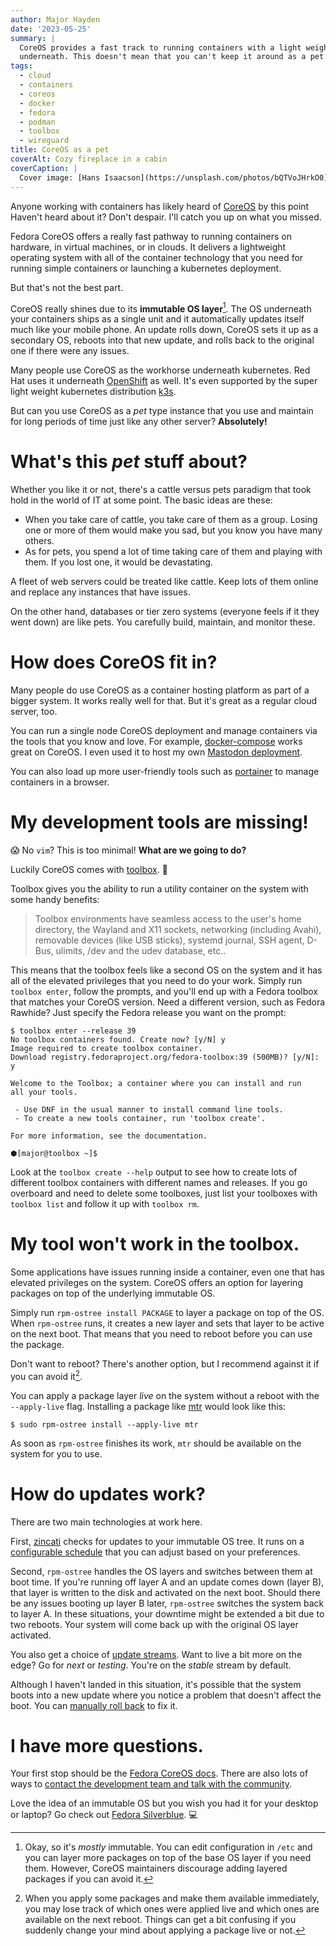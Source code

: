 ```yaml
---
author: Major Hayden
date: '2023-05-25'
summary: |
  CoreOS provides a fast track to running containers with a light weight immutable OS
  underneath. This doesn't mean that you can't keep it around as a pet instance. 🐕
tags:
  - cloud
  - containers
  - coreos
  - docker
  - fedora
  - podman
  - toolbox
  - wireguard
title: CoreOS as a pet
coverAlt: Cozy fireplace in a cabin
coverCaption: |
  Cover image: [Hans Isaacson](https://unsplash.com/photos/bQTVoJHrkO0) on Unsplash
---
```


Anyone working with containers has likely heard of [CoreOS](https://fedoraproject.org/coreos/) by this point
Haven't heard about it?
Don't despair.
I'll catch you up on what you missed.

Fedora CoreOS offers a really fast pathway to running containers on hardware, in virtual machines, or in clouds.
It delivers a lightweight operating system with all of the container technology that you need for running simple containers or launching a kubernetes deployment.

But that's not the best part.

CoreOS really shines due to its **immutable OS layer**[^mostly_immutable].
The OS underneath your containers ships as a single unit and it automatically updates itself much like your mobile phone.
An update rolls down, CoreOS sets it up as a secondary OS, reboots into that new update, and rolls back to the original one if there were any issues.

Many people use CoreOS as the workhorse underneath kubernetes.
Red Hat uses it underneath [OpenShift](https://docs.openshift.com/container-platform/4.13/installing/installing_bare_metal/installing-bare-metal.html#creating-machines-bare-metal_installing-bare-metal) as well.
It's even supported by the super light weight kubernetes distribution [k3s](https://k3s.io/).

But can you use CoreOS as a _pet_ type instance that you use and maintain for long periods of time just like any other server?
**Absolutely!**

# What's this _pet_ stuff about?

Whether you like it or not, there's a cattle versus pets paradigm that took hold in the world of IT at some point.
The basic ideas are these:

* When you take care of cattle, you take care of them as a group.
  Losing one or more of them would make you sad, but you know you have many others.
* As for pets, you spend a lot of time taking care of them and playing with them.
  If you lost one, it would be devastating.

A fleet of web servers could be treated like cattle.
Keep lots of them online and replace any instances that have issues.

On the other hand, databases or tier zero systems (everyone feels if it they went down) are like pets.
You carefully build, maintain, and monitor these.

# How does CoreOS fit in?

Many people do use CoreOS as a container hosting platform as part of a bigger system.
It works really well for that.
But it's great as a regular cloud server, too.

You can run a single node CoreOS deployment and manage containers via the tools that you know and love.
For example, [docker-compose](https://github.com/docker/compose) works great on CoreOS.
I even used it to host my own [Mastodon deployment](/p/self-hosted-mastodon-second-try/).

You can also load up more user-friendly tools such as [portainer](https://www.portainer.io/) to manage containers in a browser.

# My development tools are missing!

😱 No `vim`?
This is too minimal!
**What are we going to do?**

Luckily CoreOS comes with [toolbox](https://github.com/containers/toolbox). 🧰

Toolbox gives you the ability to run a utility container on the system with some handy benefits:

> Toolbox environments have seamless access to the user's home directory, the Wayland and X11 sockets, networking (including Avahi), removable devices (like USB sticks), systemd journal, SSH agent, D-Bus, ulimits, /dev and the udev database, etc..

This means that the toolbox feels like a second OS on the system and it has all of the elevated privileges that you need to do your work.
Simply run `toolbox enter`, follow the prompts, and you'll end up with a Fedora toolbox that matches your CoreOS version.
Need a different version, such as Fedora Rawhide?
Just specify the Fedora release you want on the prompt:

```console
$ toolbox enter --release 39     
No toolbox containers found. Create now? [y/N] y
Image required to create toolbox container.
Download registry.fedoraproject.org/fedora-toolbox:39 (500MB)? [y/N]: y

Welcome to the Toolbox; a container where you can install and run
all your tools.

 - Use DNF in the usual manner to install command line tools.
 - To create a new tools container, run 'toolbox create'.

For more information, see the documentation.

⬢[major@toolbox ~]$ 
```

Look at the `toolbox create --help` output to see how to create lots of different toolbox containers with different names and releases.
If you go overboard and need to delete some toolboxes, just list your toolboxes with `toolbox list` and follow it up with `toolbox rm`.

# My tool won't work in the toolbox.

Some applications have issues running inside a container, even one that has elevated privileges on the system.
CoreOS offers an option for layering packages on top of the underlying immutable OS.

Simply run `rpm-ostree install PACKAGE` to layer a package on top of the OS.
When `rpm-ostree` runs, it creates a new layer and sets that layer to be active on the next boot.
That means that you need to reboot before you can use the package.

Don't want to reboot?
There's another option, but I recommend against it if you can avoid it[^no_live].

You can apply a package layer _live_ on the system without a reboot with the `--apply-live` flag.
Installing a package like [mtr](https://github.com/traviscross/mtr) would look like this:

```
$ sudo rpm-ostree install --apply-live mtr
```

As soon as `rpm-ostree` finishes its work, `mtr` should be available on the system for you to use.

# How do updates work?

There are two main technologies at work here.

First, [zincati](https://github.com/coreos/zincati) checks for updates to your immutable OS tree.
It runs on a [configurable schedule](https://docs.fedoraproject.org/en-US/fedora-coreos/auto-updates/#_os_update_finalization) that you can adjust based on your preferences.

Second, `rpm-ostree` handles the OS layers and switches between them at boot time.
If you're running off layer A and an update comes down (layer B), that layer is written to the disk and activated on the next boot.
Should there be any issues booting up layer B later, `rpm-ostree` switches the system back to layer A.
In these situations, your downtime might be extended a bit due to two reboots.
Your system will come back up with the original OS layer activated.

You also get a choice of [update streams](https://docs.fedoraproject.org/en-US/fedora-coreos/update-streams/).
Want to live a bit more on the edge?
Go for _next_ or _testing_.
You're on the _stable_ stream by default.

Although I haven't landed in this situation, it's possible that the system boots into a new update where you notice a problem that doesn't affect the boot.
You can [manually roll back](https://docs.fedoraproject.org/en-US/fedora-coreos/auto-updates/#_manual_rollbacks) to fix it.

# I have more questions.

Your first stop should be the [Fedora CoreOS docs](https://docs.fedoraproject.org/en-US/fedora-coreos/).
There are also lots of ways to [contact the development team and talk with the community](https://docs.fedoraproject.org/en-US/fedora-coreos/getting-started/#_getting_in_touch).

Love the idea of an immutable OS but you wish you had it for your desktop or laptop?
Go check out [Fedora Silverblue](https://fedoraproject.org/silverblue/). 💻

[^mostly_immutable]: Okay, so it's _mostly_ immutable.
  You can edit configuration in `/etc` and you can layer more packages on top of the base OS layer if you need them.
  However, CoreOS maintainers discourage adding layered packages if you can avoid it.

[^no_live]: When you apply some packages and make them available immediately, you may lose track of which ones were applied live and which ones are available on the next reboot.
  Things can get a bit confusing if you suddenly change your mind about applying a package live or not.